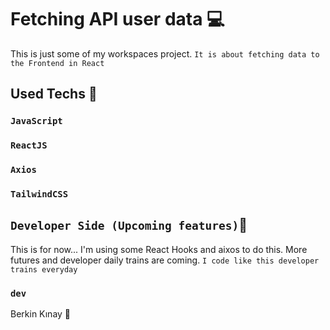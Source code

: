 # Fetching API user data 💻
This is just some of my workspaces project. `It is about fetching data to the Frontend in React`

## Used Techs 🥰

### `JavaScript`
### `ReactJS`
### `Axios`
### `TailwindCSS`

## `Developer Side (Upcoming features)`💫
This is for now... I'm using some React Hooks and aixos to do this. More futures and developer daily trains are coming.
`I code like this developer trains everyday`

### `dev`
Berkin Kınay 👤
